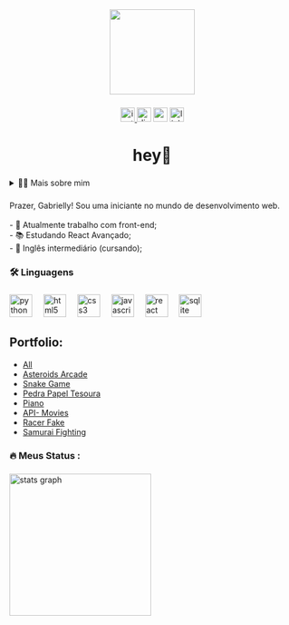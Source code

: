 <div align="center">
  <img height="150" src="https://i.pinimg.com/736x/ee/b0/eb/eeb0eb0512c609e4afe88bebbfd6d00b.jpg"  />
</div>

###

<div align="center">
   <a href="https://instagram.com/gabyyyyyleite/" target="_blank">
    <img src="https://img.shields.io/static/v1?message=Instagram&logo=instagram&label=&color=E4405F&logoColor=white&labelColor=&style=for-the-badge" height="25" alt="instagram logo"  />
  </a>
  <img src="https://img.shields.io/static/v1?message=Discord&logo=discord&label=&color=7289DA&logoColor=white&labelColor=&style=for-the-badge" height="25" alt="discord logo"  />
  <img src="https://img.shields.io/static/v1?message=Gmail&logo=gmail&label=&color=D14836&logoColor=white&labelColor=&style=for-the-badge" height="25" alt="gmail logo"  />
  <img src="https://img.shields.io/static/v1?message=LinkedIn&logo=linkedin&label=&color=0077B5&logoColor=white&labelColor=&style=for-the-badge" height="25" alt="linkedin logo"  />
</div>

###

<h1 align="center">hey👋</h1>

###

<details>
  <summary>👨‍💻 Mais sobre mim</summary>

   - 💬 Tenho 16 anos e atualmente moro no Brasil. Tenho fluência em inglês e tenho experiência com SQL, Python e Desenvolvimento Web.
  - ⚡ Gosto de ler, seja um bom livro, mangá ou quadrinhos, amante de música (fascinação por Beyoncé), e tenho estudos profissionalizantes em arte! Além de assistir filmes e séries! Acredito que nossos interesses pessoais contribuem para uma percepção mais apurada das coisas e para a resolução de problemas. \o/
</details>

###

<p align="left">Prazer, Gabrielly! Sou uma iniciante no mundo de desenvolvimento web.<br><br>- 🔭 Atualmente trabalho com front-end;<br>- 📚 Estudando React Avançado;<br>- 🔎 Inglês intermediário (cursando);</p>

###

<h3 align="left">🛠 Linguagens</h3>

###

<div align="left">
  <img src="https://cdn.jsdelivr.net/gh/devicons/devicon/icons/python/python-original.svg" height="40" alt="python logo"  />
  <img width="12" />
  <img src="https://cdn.jsdelivr.net/gh/devicons/devicon/icons/html5/html5-original.svg" height="40" alt="html5 logo"  />
  <img width="12" />
  <img src="https://cdn.jsdelivr.net/gh/devicons/devicon/icons/css3/css3-original.svg" height="40" alt="css3 logo"  />
  <img width="12" />
  <img src="https://cdn.jsdelivr.net/gh/devicons/devicon/icons/javascript/javascript-original.svg" height="40" alt="javascript logo"  />
  <img width="12" />
  <img src="https://cdn.jsdelivr.net/gh/devicons/devicon/icons/react/react-original.svg" height="40" alt="react logo"  />
  <img width="12" />
  <img src="https://cdn.jsdelivr.net/gh/devicons/devicon/icons/sqlite/sqlite-original.svg" height="40" alt="sqlite logo"  />
</div>

###
## Portfolio:
- [All](https://github.com/gabyysID/Portfolio.git)
- [Asteroids Arcade](https://github.com/gabyysID/Portfolio/tree/main/games/Asteroids)
- [Snake Game](https://github.com/gabyysID/Portfolio/tree/main/games/Snake)
- [Pedra Papel Tesoura](https://github.com/gabyysID/Portfolio/tree/main/games/Pedra%20Paepl%20Tesoura)
- [Piano](https://github.com/gabyysID/Portfolio/tree/main/anothers/piano)
- [API- Movies](https://github.com/gabyysID/Portfolio/tree/main/anothers/API%20-%20OMDb%20Movie)
- [Racer Fake](https://github.com/gabyysID/Portfolio/tree/main/games/Racer%20fake)
- [Samurai Fighting](https://github.com/gabyysID/Portfolio/tree/main/games/fight)
###
<h3 align="left">🔥   Meus Status :</h3>

###

<div align="left">
  <img src="https://github-readme-stats.vercel.app/api?username=gabyysID&hide_title=false&hide_rank=false&show_icons=true&include_all_commits=true&count_private=true&disable_animations=false&theme=radical&locale=en&hide_border=false&order=1" height="250" alt="stats graph"  />
</div>

###
[](https://spotify-github-profile.kittinanx.com/api/view.svg?uid=qd5gn5zg0b4jchyt68s3i9q4t&redirect=true][https://spotify-github-profile.kittinanx.com/api/view.svg?uid=qd5gn5zg0b4jchyt68s3i9q4t&cover_image=true&theme=novatorem&show_offline=false&background_color=000000&interchange=true&bar_color=53b14f&bar_color_cover=false)
